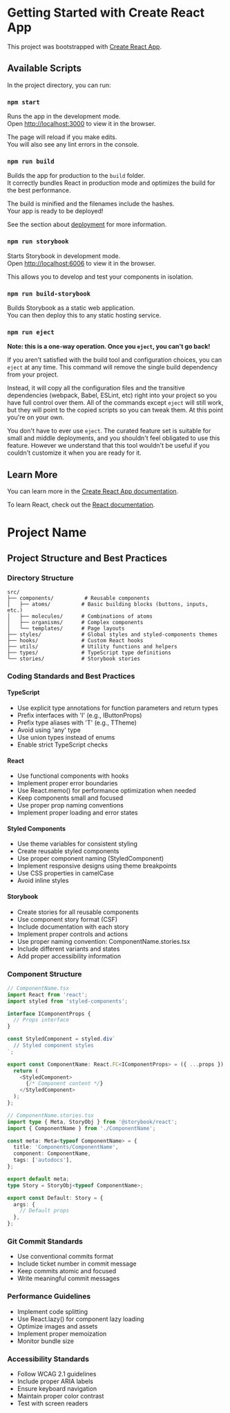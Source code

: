 # Getting Started with Create React App

This project was bootstrapped with [Create React App](https://github.com/facebook/create-react-app).

## Available Scripts

In the project directory, you can run:

### `npm start`

Runs the app in the development mode.\
Open [http://localhost:3000](http://localhost:3000) to view it in the browser.

The page will reload if you make edits.\
You will also see any lint errors in the console.

### `npm run build`

Builds the app for production to the `build` folder.\
It correctly bundles React in production mode and optimizes the build for the best performance.

The build is minified and the filenames include the hashes.\
Your app is ready to be deployed!

See the section about [deployment](https://facebook.github.io/create-react-app/docs/deployment) for more information.

### `npm run storybook`

Starts Storybook in development mode.\
Open [http://localhost:6006](http://localhost:6006) to view it in the browser.

This allows you to develop and test your components in isolation.

### `npm run build-storybook`

Builds Storybook as a static web application.\
You can then deploy this to any static hosting service.

### `npm run eject`

**Note: this is a one-way operation. Once you `eject`, you can't go back!**

If you aren't satisfied with the build tool and configuration choices, you can `eject` at any time. This command will remove the single build dependency from your project.

Instead, it will copy all the configuration files and the transitive dependencies (webpack, Babel, ESLint, etc) right into your project so you have full control over them. All of the commands except `eject` will still work, but they will point to the copied scripts so you can tweak them. At this point you're on your own.

You don't have to ever use `eject`. The curated feature set is suitable for small and middle deployments, and you shouldn't feel obligated to use this feature. However we understand that this tool wouldn't be useful if you couldn't customize it when you are ready for it.

## Learn More

You can learn more in the [Create React App documentation](https://facebook.github.io/create-react-app/docs/getting-started).

To learn React, check out the [React documentation](https://reactjs.org/).

# Project Name

## Project Structure and Best Practices

### Directory Structure

```
src/
├── components/          # Reusable components
│   ├── atoms/          # Basic building blocks (buttons, inputs, etc.)
│   ├── molecules/      # Combinations of atoms
│   ├── organisms/      # Complex components
│   └── templates/      # Page layouts
├── styles/             # Global styles and styled-components themes
├── hooks/              # Custom React hooks
├── utils/              # Utility functions and helpers
├── types/              # TypeScript type definitions
└── stories/            # Storybook stories
```

### Coding Standards and Best Practices

#### TypeScript

- Use explicit type annotations for function parameters and return types
- Prefix interfaces with 'I' (e.g., IButtonProps)
- Prefix type aliases with 'T' (e.g., TTheme)
- Avoid using 'any' type
- Use union types instead of enums
- Enable strict TypeScript checks

#### React

- Use functional components with hooks
- Implement proper error boundaries
- Use React.memo() for performance optimization when needed
- Keep components small and focused
- Use proper prop naming conventions
- Implement proper loading and error states

#### Styled Components

- Use theme variables for consistent styling
- Create reusable styled components
- Use proper component naming (StyledComponent)
- Implement responsive designs using theme breakpoints
- Use CSS properties in camelCase
- Avoid inline styles

#### Storybook

- Create stories for all reusable components
- Use component story format (CSF)
- Include documentation with each story
- Implement proper controls and actions
- Use proper naming convention: ComponentName.stories.tsx
- Include different variants and states
- Add proper accessibility information

### Component Structure

```typescript
// ComponentName.tsx
import React from 'react';
import styled from 'styled-components';

interface IComponentProps {
  // Props interface
}

const StyledComponent = styled.div`
  // Styled component styles
`;

export const ComponentName: React.FC<IComponentProps> = ({ ...props }) => {
  return (
    <StyledComponent>
      {/* Component content */}
    </StyledComponent>
  );
};

// ComponentName.stories.tsx
import type { Meta, StoryObj } from '@storybook/react';
import { ComponentName } from './ComponentName';

const meta: Meta<typeof ComponentName> = {
  title: 'Components/ComponentName',
  component: ComponentName,
  tags: ['autodocs'],
};

export default meta;
type Story = StoryObj<typeof ComponentName>;

export const Default: Story = {
  args: {
    // Default props
  },
};
```

### Git Commit Standards

- Use conventional commits format
- Include ticket number in commit message
- Keep commits atomic and focused
- Write meaningful commit messages

### Performance Guidelines

- Implement code splitting
- Use React.lazy() for component lazy loading
- Optimize images and assets
- Implement proper memoization
- Monitor bundle size

### Accessibility Standards

- Follow WCAG 2.1 guidelines
- Include proper ARIA labels
- Ensure keyboard navigation
- Maintain proper color contrast
- Test with screen readers
